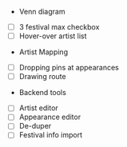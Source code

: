 - Venn diagram
- [ ] 3 festival max checkbox
- [ ] Hover-over artist list
- Artist Mapping
- [ ] Dropping pins at appearances
- [ ] Drawing route
- Backend tools
- [ ] Artist editor
- [ ] Appearance editor
- [ ] De-duper
- [ ] Festival info import
